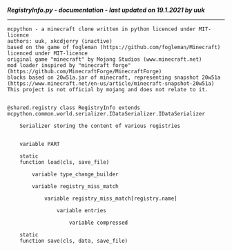 ***RegistryInfo.py - documentation - last updated on 19.1.2021 by uuk***
___

    mcpython - a minecraft clone written in python licenced under MIT-licence
    authors: uuk, xkcdjerry (inactive)
    based on the game of fogleman (https://github.com/fogleman/Minecraft) licenced under MIT-licence
    original game "minecraft" by Mojang Studios (www.minecraft.net)
    mod loader inspired by "minecraft forge" (https://github.com/MinecraftForge/MinecraftForge)
    blocks based on 20w51a.jar of minecraft, representing snapshot 20w51a
    (https://www.minecraft.net/en-us/article/minecraft-snapshot-20w51a)
    This project is not official by mojang and does not relate to it.


    @shared.registry class RegistryInfo extends mcpython.common.world.serializer.IDataSerializer.IDataSerializer
        
        Serializer storing the content of various registries


        variable PART

        static
        function load(cls, save_file)

            variable type_change_builder

            variable registry_miss_match

                variable registry_miss_match[registry.name]

                    variable entries

                        variable compressed

        static
        function save(cls, data, save_file)